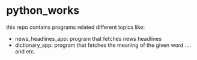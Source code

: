 # python_works
this repo contains programs related different topics like:
- news_headlines_app: program that fetches news headlines
- dictionary_app: program that fetches the meaning of the given word 
.... and etc.
